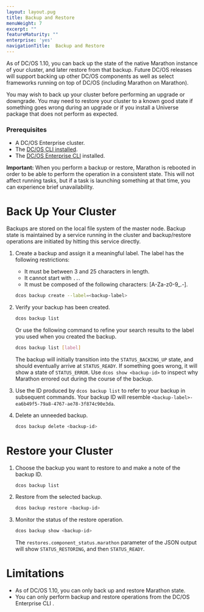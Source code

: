 ```yaml
---
layout: layout.pug
title: Backup and Restore
menuWeight: 7
excerpt: ""
featureMaturity: ""
enterprise: 'yes'
navigationTitle:  Backup and Restore
---
```


As of DC/OS 1.10, you can back up the state of the native Marathon instance of your cluster, and later restore from that backup. Future DC/OS releases will support backing up other DC/OS components as well as select frameworks running on top of DC/OS (including Marathon on Marathon).

You may wish to back up your cluster before performing an upgrade or downgrade. You may need to restore your cluster to a known good state if something goes wrong during an upgrade or if you install a Universe package that does not perform as expected.

### Prerequisites
- A DC/OS Enterprise cluster.
- The [DC/OS CLI installed](/docs/1.10/cli/install/).
- The [DC/OS Enterprise CLI](/docs/1.10/cli/enterprise-cli/) installed.

**Important:** When you perform a backup or restore, Marathon is rebooted in order to be able to perform the operation in a consistent state. This will not affect running tasks, but if a task is launching something at that time, you can experience brief unavailability.

# Back Up Your Cluster

Backups are stored on the local file system of the master node. Backup state is maintained by a service running in the cluster and backup/restore operations are initiated by hitting this service directly.

1. Create a backup and assign it a meaningful label.
   The label has the following restrictions:
   - It must be between 3 and 25 characters in length.
   - It cannot start with `..`.
   - It must be composed of the following characters: [A-Za-z0-9_.-].

   ```bash
   dcos backup create --label=<backup-label>
   ```

1. Verify your backup has been created.

   ```bash
   dcos backup list
   ```

   Or use the following command to refine your search results to the label you used when you created the backup.

   ```bash
   dcos backup list [label]
   ```

   The backup will initially transition into the `STATUS_BACKING_UP` state, and should eventually arrive at `STATUS_READY`. If something goes wrong, it will show a state of `STATUS_ERROR`. Use `dcos show <backup-id>` to inspect why Marathon errored out during the course of the backup.

1. Use the ID produced by `dcos backup list` to refer to your backup in subsequent commands. Your backup ID will resemble `<backup-label>-ea6b49f5-79a8-4767-ae78-3f874c90e3da`.

1. Delete an unneeded backup.

   ```bash
   dcos backup delete <backup-id>
   ```

# Restore your Cluster

1. Choose the backup you want to restore to and make a note of the backup ID.

   ```bash
   dcos backup list
   ```

1. Restore from the selected backup.

   ```bash
   dcos backup restore <backup-id>
   ```

1. Monitor the status of the restore operation.

   ```bash
   dcos backup show <backup-id>
   ```

   The `restores.component_status.marathon` parameter of the JSON output will show `STATUS_RESTORING`, and then `STATUS_READY`.

# Limitations

- As of DC/OS 1.10, you can only back up and restore Marathon state.
- You can only perform backup and restore operations from the DC/OS Enterprise CLI <!--or the API-->.
